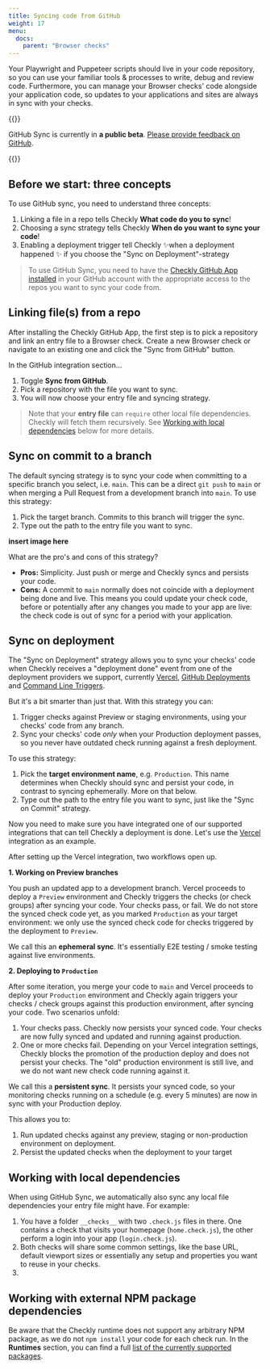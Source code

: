```yaml
---
title: Syncing code from GitHub
weight: 17
menu:
  docs:
    parent: "Browser checks"
---
```


Your Playwright and Puppeteer scripts should live in your code repository, so you can use your familiar tools & processes
to write, debug and review code. Furthermore, you can manage your Browser checks' code alongside your application code,
so updates to your applications and sites are always in sync with your checks.

{{<info >}}

GitHub Sync is currently in **a public beta**. [Please provide feedback on GitHub](https://github.com/orgs/checkly/discussions/2).

{{</info >}}

## Before we start: three concepts

To use GitHub sync, you need to understand three concepts:

1. Linking a file in a repo tells Checkly **What code do you to sync**!
2. Choosing a sync strategy tells Checkly **When do you want to sync your code**!
3. Enabling a deployment trigger tell Checkly ✨when a deployment happened ✨ if you choose the "Sync on Deployment"-strategy

> To use GitHub Sync, you need to have the [Checkly GitHub App installed](https://app.checklyhq.com/settings/account/integrations)
in your GitHub account with the appropriate access to the repos you want to sync your code from.


## Linking file(s) from a repo

After installing the Checkly GitHub App, the first step is to pick a repository and link an entry file to a Browser check.
Create a new Browser check or navigate to an existing one and click the "Sync from GitHub" button.

In the GitHub integration section...

1. Toggle **Sync from GitHub**.
2. Pick a repository with the file you want to sync.
3. You will now choose your entry file and syncing strategy.

> Note that your **entry file** can `require` other local file dependencies. Checkly will fetch them recursively.
See [Working with local dependencies](#working-with-local-dependencies) below for more details.

## Sync on commit to a branch

The default syncing strategy is to sync your code when committing to a specific branch you select, i.e. `main`. This can
be a direct `git push` to `main` or when merging a Pull Request from a development branch into `main`. To use this strategy:

1. Pick the target branch. Commits to this branch will trigger the sync.
2. Type out the path to the entry file you want to sync.

__insert image here__

What are the pro's and cons of this strategy?

- **Pros:** Simplicity. Just push or merge and Checkly syncs and persists your code.
- **Cons:** A commit to `main` normally does not coincide with a deployment being done and live. This means you could update
your check code, before or potentially after any changes you made to your app are live: the check code is out of sync for a
period with your application.

## Sync on deployment

The "Sync on Deployment" strategy allows you to sync your checks' code when Checkly receives a "deployment done" event from
one of the deployment providers we support, currently [Vercel](/docs/cicd/vercel/), [GitHub Deployments](/docs/cicd/github/)
and [Command Line Triggers](/docs/cicd/triggers/).

But it's a bit smarter than just that. With this strategy you can:

1. Trigger checks against Preview or staging environments, using your checks' code from any branch.
2. Sync your checks' code *only* when your Production deployment passes, so you never have outdated check running against a fresh deployment.

To use this strategy:

1. Pick the **target environment name**, e.g. `Production`. This name determines when Checkly should sync and persist your code,
in contrast to syncing ephemerally. More on that below.
2. Type out the path to the entry file you want to sync, just like the "Sync on Commit" strategy.

Now you need to make sure you have integrated one of our supported integrations that can tell Checkly a deployment is done.
Let's use the [Vercel](/docs/cicd/vercel/) integration as an example.

After setting up the Vercel integration, two workflows open up.

**1. Working on Preview branches**

You push an updated app to a development branch. Vercel proceeds to deploy a `Preview` environment and Checkly triggers
the checks (or check groups) after syncing your code. Your checks pass, or fail. We do not store the synced check code yet,
as you marked `Production` as your target environment: we only use the synced check code for checks triggered by the deployment to `Preview`.

We call this an **ephemeral sync**. It's essentially E2E testing / smoke testing against live environments.

**2. Deploying to `Production`**

After some iteration, you merge your code to `main` and Vercel proceeds to deploy your `Production` environment and Checkly
again triggers your checks / check groups against this production environment, after syncing your code. Two scenarios unfold:

1. Your checks pass. Checkly now persists your synced code. Your checks are now fully synced and updated and running against production.
2. One or more checks fail. Depending on your Vercel integration settings, Checkly blocks the promotion of the production deploy and does
not persist your checks. The "old" production environment is still live, and we do not want new check code running against it.

We call this a **persistent sync**. It persists your synced code, so your monitoring checks running on a schedule (e.g. every 5 minutes)
are now in sync with your Production deploy.

This allows you to:
1. Run updated checks against any preview, staging or non-production environment on deployment.
2. Persist the updated checks when the deployment to your target


## Working with local dependencies

When using GitHub Sync, we automatically also sync any local file dependencies your entry file might have. For example:

1. You have a folder `__checks__` with two `.check.js` files in there. One contains a check that visits your homepage (`home.check.js`),
the other perform a login into your app (`login.check.js`).
2. Both checks will share some common settings, like the base URL, default viewport sizes or essentially any setup and properties
you want to reuse in your checks.
3.

## Working with external NPM package dependencies

Be aware that the Checkly runtime does not support any arbitrary NPM package, as we do not `npm install` your code for each check run.
In the **Runtimes** section, you can find a full [list of the currently supported packages](/docs/runtimes/specs/#npm-packages).

